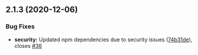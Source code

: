 ## 2.1.3 (2020-12-06)


### Bug Fixes

* **security:** Updated npm dependencies due to security issues ([74b31de](https://github.com/gitex-flow/gitex-flow-node/commits/74b31dec48c6c713fc802b8571708e0b0a8c7a45)), closes [#36](https://github.com/gitex-flow/gitex-flow-node/issues/36)



